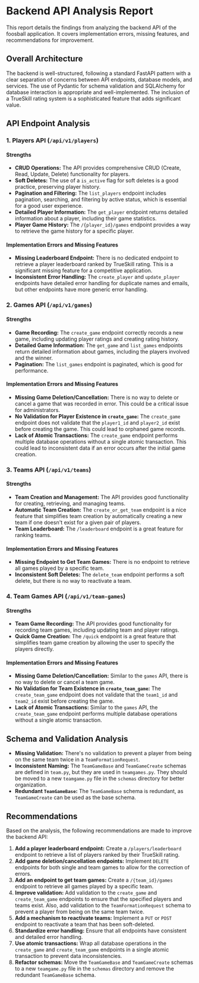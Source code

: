 # Backend API Analysis Report

This report details the findings from analyzing the backend API of the foosball application. It covers implementation errors, missing features, and recommendations for improvement.

## Overall Architecture

The backend is well-structured, following a standard FastAPI pattern with a clear separation of concerns between API endpoints, database models, and services. The use of Pydantic for schema validation and SQLAlchemy for database interaction is appropriate and well-implemented. The inclusion of a TrueSkill rating system is a sophisticated feature that adds significant value.

## API Endpoint Analysis

### 1. Players API (`/api/v1/players`)

#### Strengths
- **CRUD Operations:** The API provides comprehensive CRUD (Create, Read, Update, Delete) functionality for players.
- **Soft Deletes:** The use of a `is_active` flag for soft deletes is a good practice, preserving player history.
- **Pagination and Filtering:** The `list_players` endpoint includes pagination, searching, and filtering by active status, which is essential for a good user experience.
- **Detailed Player Information:** The `get_player` endpoint returns detailed information about a player, including their game statistics.
- **Player Game History:** The `/{player_id}/games` endpoint provides a way to retrieve the game history for a specific player.

#### Implementation Errors and Missing Features
- **Missing Leaderboard Endpoint:** There is no dedicated endpoint to retrieve a player leaderboard ranked by TrueSkill rating. This is a significant missing feature for a competitive application.
- **Inconsistent Error Handling:** The `create_player` and `update_player` endpoints have detailed error handling for duplicate names and emails, but other endpoints have more generic error handling.

### 2. Games API (`/api/v1/games`)

#### Strengths
- **Game Recording:** The `create_game` endpoint correctly records a new game, including updating player ratings and creating rating history.
- **Detailed Game Information:** The `get_game` and `list_games` endpoints return detailed information about games, including the players involved and the winner.
- **Pagination:** The `list_games` endpoint is paginated, which is good for performance.

#### Implementation Errors and Missing Features
- **Missing Game Deletion/Cancellation:** There is no way to delete or cancel a game that was recorded in error. This could be a critical issue for administrators.
- **No Validation for Player Existence in `create_game`:** The `create_game` endpoint does not validate that the `player1_id` and `player2_id` exist before creating the game. This could lead to orphaned game records.
- **Lack of Atomic Transactions:** The `create_game` endpoint performs multiple database operations without a single atomic transaction. This could lead to inconsistent data if an error occurs after the initial game creation.

### 3. Teams API (`/api/v1/teams`)

#### Strengths
- **Team Creation and Management:** The API provides good functionality for creating, retrieving, and managing teams.
- **Automatic Team Creation:** The `create_or_get_team` endpoint is a nice feature that simplifies team creation by automatically creating a new team if one doesn't exist for a given pair of players.
- **Team Leaderboard:** The `/leaderboard` endpoint is a great feature for ranking teams.

#### Implementation Errors and Missing Features
- **Missing Endpoint to Get Team Games:** There is no endpoint to retrieve all games played by a specific team.
- **Inconsistent Soft Deletes:** The `delete_team` endpoint performs a soft delete, but there is no way to reactivate a team.

### 4. Team Games API (`/api/v1/team-games`)

#### Strengths
- **Team Game Recording:** The API provides good functionality for recording team games, including updating team and player ratings.
- **Quick Game Creation:** The `/quick` endpoint is a great feature that simplifies team game creation by allowing the user to specify the players directly.

#### Implementation Errors and Missing Features
- **Missing Game Deletion/Cancellation:** Similar to the `games` API, there is no way to delete or cancel a team game.
- **No Validation for Team Existence in `create_team_game`:** The `create_team_game` endpoint does not validate that the `team1_id` and `team2_id` exist before creating the game.
- **Lack of Atomic Transactions:** Similar to the `games` API, the `create_team_game` endpoint performs multiple database operations without a single atomic transaction.

## Schema and Validation Analysis

- **Missing Validation:** There's no validation to prevent a player from being on the same team twice in a `TeamFormationRequest`.
- **Inconsistent Naming:** The `TeamGameBase` and `TeamGameCreate` schemas are defined in `team.py`, but they are used in `teamgames.py`. They should be moved to a new `teamgame.py` file in the `schemas` directory for better organization.
- **Redundant `TeamGameBase`:** The `TeamGameBase` schema is redundant, as `TeamGameCreate` can be used as the base schema.

## Recommendations

Based on the analysis, the following recommendations are made to improve the backend API:

1.  **Add a player leaderboard endpoint:** Create a `/players/leaderboard` endpoint to retrieve a list of players ranked by their TrueSkill rating.
2.  **Add game deletion/cancellation endpoints:** Implement `DELETE` endpoints for both single and team games to allow for the correction of errors.
3.  **Add an endpoint to get team games:** Create a `/{team_id}/games` endpoint to retrieve all games played by a specific team.
4.  **Improve validation:** Add validation to the `create_game` and `create_team_game` endpoints to ensure that the specified players and teams exist. Also, add validation to the `TeamFormationRequest` schema to prevent a player from being on the same team twice.
5.  **Add a mechanism to reactivate teams:** Implement a `PUT` or `POST` endpoint to reactivate a team that has been soft-deleted.
6.  **Standardize error handling:** Ensure that all endpoints have consistent and detailed error handling.
7.  **Use atomic transactions:** Wrap all database operations in the `create_game` and `create_team_game` endpoints in a single atomic transaction to prevent data inconsistencies.
8.  **Refactor schemas:** Move the `TeamGameBase` and `TeamGameCreate` schemas to a new `teamgame.py` file in the `schemas` directory and remove the redundant `TeamGameBase` schema.

